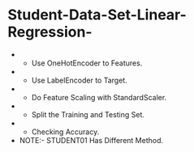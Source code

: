 # Student-Data-Set-Linear-Regression-
-  - Use OneHotEncoder to Features.
-  - Use LabelEncoder to Target.
-  - Do Feature Scaling with StandardScaler.
-  - Split the Training and Testing Set.
-  - Checking Accuracy.
-  NOTE:- STUDENT01 Has Different Method.

